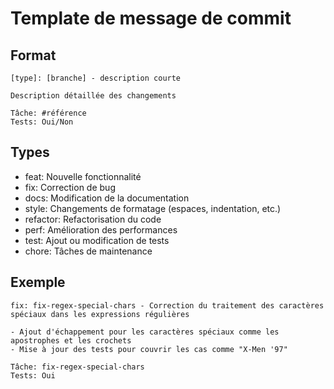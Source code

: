 # Template de message de commit

## Format
```
[type]: [branche] - description courte

Description détaillée des changements

Tâche: #référence
Tests: Oui/Non
```

## Types
- feat: Nouvelle fonctionnalité
- fix: Correction de bug
- docs: Modification de la documentation
- style: Changements de formatage (espaces, indentation, etc.)
- refactor: Refactorisation du code
- perf: Amélioration des performances
- test: Ajout ou modification de tests
- chore: Tâches de maintenance

## Exemple
```
fix: fix-regex-special-chars - Correction du traitement des caractères spéciaux dans les expressions régulières

- Ajout d'échappement pour les caractères spéciaux comme les apostrophes et les crochets
- Mise à jour des tests pour couvrir les cas comme "X-Men '97"

Tâche: fix-regex-special-chars
Tests: Oui
```
